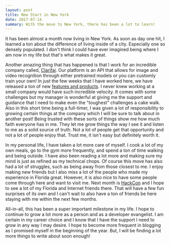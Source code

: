 ```yaml
---
layout: post
title: New Start in New York
date: 2017-07-14
summary: With the move to New York, there has been a lot to learn!
---
```


It has been almost a month now living in New York. As soon as day one hit,
I learned a ton about the difference of living inside of a city. Especially one
so densely populated. I don't think I could have ever imagined being where I am now
in my life but that's what makes it great.

Another amazing thing that has happened is that I work for an incredible company
called, [Clarifai](https://www.clarifai.com). Our platform is an API that allows for
image and video recognition through either pretrained models or you can customly
train your own! In just the few weeks that I have worked here, we have released
a ton of new [features and products](https://developer.clarifai.com/recent-updates).
I never knew working at a small company would have such incredible velocity.
It comes with some challenges but my manager is wonderful at giving me the support
and guidance that I need to make even the "toughest" challenges a cake walk. Also in
this short time being a full-timer, I was given a lot of responsibility to growing
certain things at the company which I will be sure to talk about in another post!
Being trusted with these sorts of things show me how much faith everyone has in me.
They let me grow things the way I see it and listen to me as a solid source of truth.
Not a lot of people get that opportunity and not a lot of people enjoy that. Trust me,
it isn't easy but definitely worth it.

In my personal life, I have taken a lot more care of myself. I cook a lot of
my own meals, go to the gym more frequently, and spend a ton of time walking and
being outside. I have also been reading a lot more and making sure my mind is
just as refined as my technical chops. Of course this move has also had a lot of
struggles, such as being away from those closest to me. I enjoy making new friends but
I also miss a lot of the people who made my experience in Florida great. However, it
is also nice to have some people come through here and want to visit me. Next month is
[HackCon](https://hackcon.io) and I hope to see a lot of my Florida and Internet
friends there. That will have a few fun surprises of its own and I can't wait to
also have a ton of friends be here staying with me within the next few months.

All-in-all, this has been a super important milestone in my life. I hope to continue
to grow a lot more as a person and as a developer evangelist. I am certain in my
career choice and I know that I have the support I need to grow in any way I may
desire. I hope to become more frequent in blogging as I promised myself in the
beginning of the year. But, I will be finding a lot more things to write about soon enough!
